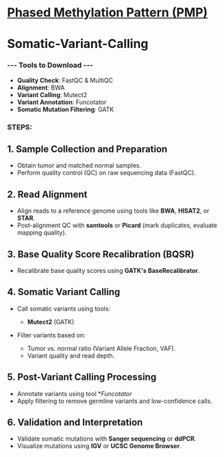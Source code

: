 # [Phased Methylation Pattern (PMP)](https://github.com/gunj007/Somatic-Variant-Calling_PMP/blob/main/scripts/pmp.ipynb) 
# Somatic-Variant-Calling

### --- Tools to Download ---

- **Quality Check**: FastQC & MultiQC 
- **Alignment**: BWA
- **Variant Calling**: Mutect2
- **Variant Annotation**: Funcotator 
- **Somatic Mutation Filtering**: GATK

### STEPS:

## 1. Sample Collection and Preparation
- Obtain tumor and matched normal samples.
- Perform quality control (QC) on raw sequencing data (FastQC).

## 2. Read Alignment
- Align reads to a reference genome using tools like **BWA**, **HISAT2**, or **STAR**.
- Post-alignment QC with **samtools** or **Picard** (mark duplicates, evaluate mapping quality).

## 3. Base Quality Score Recalibration (BQSR)
- Recalibrate base quality scores using **GATK's BaseRecalibrator**.

## 4. Somatic Variant Calling
- Call somatic variants using tools:
  - **Mutect2** (GATK)

- Filter variants based on:
  - Tumor vs. normal ratio (Variant Allele Fraction, VAF).
  - Variant quality and read depth.

## 5. Post-Variant Calling Processing
- Annotate variants using tool  **Funcotator*
- Apply filtering to remove germline variants and low-confidence calls.

## 6. Validation and Interpretation
- Validate somatic mutations with **Sanger sequencing** or **ddPCR**.
- Visualize mutations using **IGV** or **UCSC Genome Browser**.



